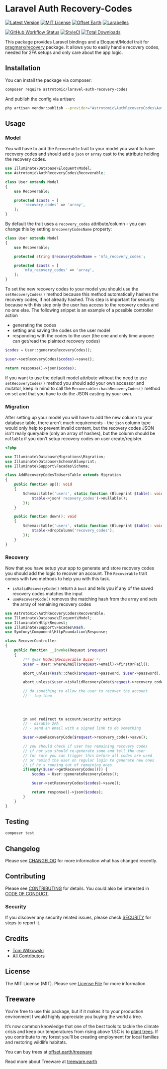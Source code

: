 # Laravel Auth Recovery-Codes

[![Latest Version](http://img.shields.io/packagist/v/astrotomic/laravel-auth-recovery-codes.svg?label=Release&style=for-the-badge)](https://packagist.org/packages/astrotomic/laravel-auth-recovery-codes)
[![MIT License](https://img.shields.io/github/license/Astrotomic/laravel-auth-recovery-codes.svg?label=License&color=blue&style=for-the-badge)](https://github.com/Astrotomic/laravel-auth-recovery-codes/blob/master/LICENSE)
[![Offset Earth](https://img.shields.io/badge/Treeware-%F0%9F%8C%B3-green?style=for-the-badge)](https://plant.treeware.earth/Astrotomic/laravel-auth-recovery-codes)
[![Larabelles](https://img.shields.io/badge/Larabelles-%F0%9F%A6%84-lightpink?style=for-the-badge)](https://www.larabelles.com/)

[![GitHub Workflow Status](https://img.shields.io/github/workflow/status/Astrotomic/laravel-auth-recovery-codes/run-tests?style=flat-square&logoColor=white&logo=github&label=Tests)](https://github.com/Astrotomic/laravel-auth-recovery-codes/actions?query=workflow%3Arun-tests)
[![StyleCI](https://styleci.io/repos/284008331/shield)](https://styleci.io/repos/284008331)
[![Total Downloads](https://img.shields.io/packagist/dt/astrotomic/laravel-auth-recovery-codes.svg?label=Downloads&style=flat-square)](https://packagist.org/packages/astrotomic/laravel-auth-recovery-codes)

This package provides Laravel bindings and a Eloquent/Model trait for [pragmarx/recovery](https://github.com/antonioribeiro/recovery) package.
It allows you to easily handle recovery codes, needed for 2FA setups and only care about the app logic.

## Installation

You can install the package via composer:

```bash
composer require astrotomic/laravel-auth-recovery-codes
```

And publish the config via artisan:

```bash
php artisan vendor:publish --provider="Astrotomic\AuthRecoveryCodes\AuthRecoveryCodesServiceProvider" --tag=config
```

## Usage

### Model

You will have to add the `Recoverable` trait to your model you want to have recovery codes and should add a `json` or `array` cast to the attribute holding the recovery codes.

```php
use Illuminate\Database\Eloquent\Model;
use Astrotomic\AuthRecoveryCodes\Recoverable;

class User extends Model
{
    use Recoverable;

    protected $casts = [
        'recovery_codes' => 'array',
    ];
}
```

By default the trait uses a `recovery_codes` attribute/column - you can change this by setting `$recoveryCodesName` property:

```php
class User extends Model
{
    use Recoverable;

    protected string $recoveryCodesName = 'mfa_recovery_codes';

    protected $casts = [
        'mfa_recovery_codes' => 'array',
    ];
}
```

To set the new recovery codes to your model you should use the `setRecoveryCodes()` method because this method automatically hashes the recovery codes, if not already hashed.
This step is important for security because with this step only the user has access to the recovery codes and no one else.
The following snippet is an example of a possible controller action

-   generating the codes
-   setting and saving the codes on the user model
-   responding with the codes to the user (the one and only time anyone can get/read the plaintext recovery codes)

```php
$codes = User::generateRecoveryCodes();

$user->setRecoveryCodes($codes)->save();

return response()->json($codes);
```

If you want to use the default model attribute without the need to use `setRecoveryCodes()` method you should add your own accessor and mutator, keep in mind to call the `Recoverable::hashRecoveryCodes()` method on set and that you have to do the JSON casting by your own.

### Migration

After setting up your model you will have to add the new column to your database table, there aren't much requirements - the `json` column type would only help to prevent invalid content, but the recovery codes JSON isn't really queryable (only an array of hashes), but the column should be `nullable` if you don't setup recovery codes on user create/register.

```php
<?php

use Illuminate\Database\Migrations\Migration;
use Illuminate\Database\Schema\Blueprint;
use Illuminate\Support\Facades\Schema;

class AddRecoveryCodesToUsersTable extends Migration
{
    public function up(): void
    {
        Schema::table('users', static function (Blueprint $table): void {
            $table->json('recovery_codes')->nullable();
        });
    }

    public function down(): void
    {
        Schema::table('users', static function (Blueprint $table): void {
            $table->dropColumn('recovery_codes');
        });
    }
}
```

### Recovery

Now that you have setup your app to generate and store recovery codes you should add the logic to recover an account.
The `Recoverable` trait comes with two methods to help you with this task.

-   `isValidRecoveryCode()` return a `bool` and tells you if any of the saved recovery codes matches the input
-   `useRecoveryCode()` removes the matching hash from the array and sets the array of remaining recovery codes

```php
use Astrotomic\AuthRecoveryCodes\Recoverable;
use Illuminate\Database\Eloquent\Model;
use Illuminate\Http\Request;
use Illuminate\Support\Facades\Hash;
use Symfony\Component\HttpFoundation\Response;

class RecoverController
{
    public function __invoke(Request $request)
    {
        /** @var Model|Recoverable $user */
        $user = User::whereEmail($request->email)->firstOrFail();

        abort_unless(Hash::check($request->password, $user->password), Response::HTTP_NOT_FOUND);

        abort_unless($user->isValidRecoveryCode($request->recovery_code), Response::HTTP_NOT_FOUND);

        // do something to allow the user to recover the account
        // - log them
        
        
        
        
        in and redirect to account/security settings
        // - disable 2FA
        // - send an email with a signed link to do something

        $user->useRecoveryCode($request->recovery_code)->save();

        // you should check if user has remaining recovery codes
        // if not you should re-generate some and tell the user
        // for sure you can trigger this before all codes are used
        // or remind the user on regular login to generate new ones
        // if he's running out of remaining ones
        if(empty($user->getRecoveryCodes())) {
            $codes = User::generateRecoveryCodes();

            $user->setRecoveryCodes($codes)->save();

            return response()->json($codes);
        }
    }
}
```

## Testing

```bash
composer test
```

## Changelog

Please see [CHANGELOG](CHANGELOG.md) for more information what has changed recently.

## Contributing

Please see [CONTRIBUTING](https://github.com/Astrotomic/.github/blob/master/CONTRIBUTING.md) for details. You could also be interested in [CODE OF CONDUCT](https://github.com/Astrotomic/.github/blob/master/CODE_OF_CONDUCT.md).

### Security

If you discover any security related issues, please check [SECURITY](https://github.com/Astrotomic/.github/blob/master/SECURITY.md) for steps to report it.

## Credits

-   [Tom Witkowski](https://github.com/Gummibeer)
-   [All Contributors](../../contributors)

## License

The MIT License (MIT). Please see [License File](LICENSE.md) for more information.

## Treeware

You're free to use this package, but if it makes it to your production environment I would highly appreciate you buying the world a tree.

It’s now common knowledge that one of the best tools to tackle the climate crisis and keep our temperatures from rising above 1.5C is to [plant trees](https://www.bbc.co.uk/news/science-environment-48870920). If you contribute to my forest you’ll be creating employment for local families and restoring wildlife habitats.

You can buy trees at [offset.earth/treeware](https://plant.treeware.earth/Astrotomic/laravel-auth-recovery-codes)

Read more about Treeware at [treeware.earth](https://treeware.earth)
